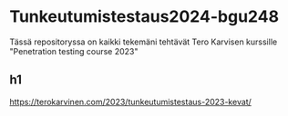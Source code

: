 # Tunkeutumistestaus2024-bgu248
Tässä repositoryssa on kaikki tekemäni tehtävät Tero Karvisen kurssille "Penetration testing course 2023"

## h1


https://terokarvinen.com/2023/tunkeutumistestaus-2023-kevat/
